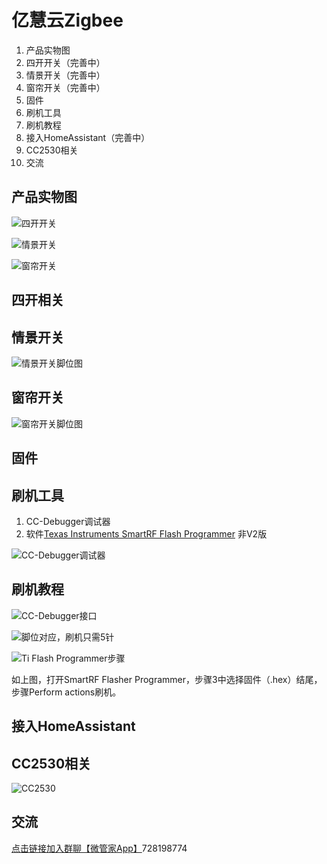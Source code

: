 # 亿慧云Zigbee

1. 产品实物图
2. 四开开关（完善中）
3. 情景开关（完善中）
4. 窗帘开关（完善中）
5. 固件
6. 刷机工具
7. 刷机教程
8. 接入HomeAssistant（完善中）
9. CC2530相关
10. 交流

## 产品实物图

![&#x56DB;&#x5F00;&#x5F00;&#x5173;](.gitbook/assets/snipaste_2021-03-20_00-07-19.png)

![&#x60C5;&#x666F;&#x5F00;&#x5173;](.gitbook/assets/snipaste0_2021-03-20_00-07-19.png)

![&#x7A97;&#x5E18;&#x5F00;&#x5173;](.gitbook/assets/snipaste1_2021-03-20_00-07-19.png)

## 四开相关

## 情景开关

![&#x60C5;&#x666F;&#x5F00;&#x5173;&#x811A;&#x4F4D;&#x56FE;](.gitbook/assets/yi-hui-yun-zigbee-qing-jing-kai-guan-.png)

## 窗帘开关

![&#x7A97;&#x5E18;&#x5F00;&#x5173;&#x811A;&#x4F4D;&#x56FE;](.gitbook/assets/yi-hui-yun-zigbee-chuang-lian-kai-guan-.png)

## 固件

## 刷机工具

1. CC-Debugger调试器  
2. 软件[Texas Instruments SmartRF Flash Programmer](https://www.ti.com/tool/FLASH-PROGRAMMER) 非V2版

![CC-Debugger&#x8C03;&#x8BD5;&#x5668;](.gitbook/assets/f9d78a4e46d8d304f30ea5ee5b22ab2d.jpeg)



## 刷机教程

![CC-Debugger&#x63A5;&#x53E3;](.gitbook/assets/d8c7f8724a4ab6c0d6ebcd96f555b657.jpeg)

![&#x811A;&#x4F4D;&#x5BF9;&#x5E94;&#xFF0C;&#x5237;&#x673A;&#x53EA;&#x9700;5&#x9488;](.gitbook/assets/smartrf04eb-pinout.png)

![Ti Flash Programmer&#x6B65;&#x9AA4;](.gitbook/assets/60a6745bcae9730f8ea91755721658a7.jpeg)

如上图，打开SmartRF Flasher Programmer，步骤3中选择固件（.hex）结尾，步骤Perform actions刷机。

## 接入HomeAssistant

## CC2530相关

![CC2530](.gitbook/assets/snipaste_2021-03-20_09-51-17.png)

## 交流

[点击链接加入群聊【微管家App】](https://jq.qq.com/?_wv=1027&k=vNt1J2FT)728198774





